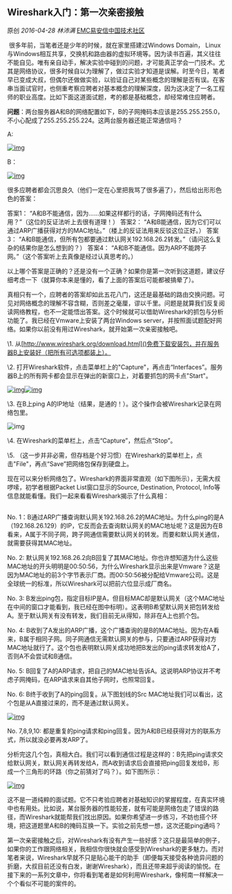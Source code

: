## Wireshark入门：第一次亲密接触

原创 *2016-04-28* *林沛满* [EMC易安信中国技术社区](https://mp.weixin.qq.com/s?__biz=MjM5NjY0NzAwMg==&mid=2651770801&idx=1&sn=c7ea312f9cbc4e5ad1dcdf1af2305a1b&scene=21##)

​      很多年前，当笔者还是少年的时候，就在家里搭建过Windows Domain， Linux与Windows相互共享，交换机和路由器的虚拟环境等。因为读书百遍，其义往往不能自见。唯有亲自动手，解决实验中碰到的问题，才可能真正学会一门技术。尤其是网络协议，很多时候自以为理解了，做过实验才知道是误解。时至今日，笔者早已变成大叔，但偶尔还做做实验，以验证自己对某些概念的理解是否有误。在客串当面试官时，也侧重考察应聘者对基本概念的理解深度，因为这决定了一名工程师的职业高度。比如下面这道面试题，考的都是基础概念，却经常难住应聘者。

​    **问题**：两台服务器A和B的网络配置如下，B的子网掩码本应该是255.255.255.0，不小心配成了255.255.255.224。这两台服务器还能正常通信吗？

A:

[![img](http://mmbiz.qpic.cn/mmbiz/TztEwAzAQIVicJTH9ljl3Zuuaiak6icGjmCo4ykibKic9MZFuT2otZp2ggQPYhjv6gJmDE1zrA15qNApjstKHksk12w/640?wx_fmt=jpeg&tp=webp&wxfrom=5&wx_lazy=1)]()

B：

[![img](http://mmbiz.qpic.cn/mmbiz/TztEwAzAQIVicJTH9ljl3Zuuaiak6icGjmCgvu7vHUDlNQ3bULXkFqYfLIP4aMfIt0Hx2BgWcPfmUMNHW5auhkmUA/640?wx_fmt=jpeg&tp=webp&wxfrom=5&wx_lazy=1)]()

 

​    很多应聘者都会沉思良久（他们一定在心里把我骂了很多遍了），然后给出形形色色的答案：

答案1： “A和B不能通信，因为……如果这样都行的话，子网掩码还有什么用？”（这位的反证法听上去很有道理！）
答案2： “A和B能通信，因为它们可以通过ARP广播获得对方的MAC地址。”（楼上的反证法用来反驳这位正好。）
答案3： “A和B能通信，但所有包都要通过默认网关192.168.26.2转发。”（请问这么复杂的结果你是怎么想到的？）
答案4： “A和B不能通信。因为ARP不能跨子网。”（这个答案听上去真像是经过认真思考的。）

​    以上哪个答案是正确的？还是没有一个正确？如果你是第一次听到这道题，建议仔细考虑一下（就算你本来是懂的，看了上面的答案后可能都被搞晕了）。

​    真相只有一个，应聘者的答案却如此五花八门，这还是最基础的路由交换问题。可见对网络概念的理解不容含糊，否则差之毫厘，谬以千里。问题是就算我们反复阅读网络教程，也不一定能悟出答案。这个时候就可以借助Wireshark的抓包与分析功能了。我已经在Vmware上安装了两台Windows server，并按照面试题配好网络。如果你以前没有用过Wireshark，就开始第一次亲密接触吧。

\1. 从[http://www.wireshark.org/download.html]()免费下载安装包，并在服务器B上安装好（把所有可选项都装上）。

\2. 打开Wireshark软件，点击菜单栏上的"Capture"，再点击“Interfaces”。服务器B上的所有网卡都会显示在弹出的新窗口上，对着要抓包的网卡点"Start"。

[![img](http://mmbiz.qpic.cn/mmbiz/TztEwAzAQIVicJTH9ljl3Zuuaiak6icGjmCrqOTKcuAjticOIdMK4qu0h3iasVziaWK1tgweEInnxtiaJPibib3hr0C27sQ/640?wx_fmt=jpeg&tp=webp&wxfrom=5&wx_lazy=1)]()[![img](http://mmbiz.qpic.cn/mmbiz/TztEwAzAQIVicJTH9ljl3Zuuaiak6icGjmCKvl4GDSjFQwZiaw7qkN3nPv1KyPlSHhBv1EesXtIWdYZUuAmicWcNMkQ/640?wx_fmt=jpeg&tp=webp&wxfrom=5&wx_lazy=1)]()

\3. 在B上ping A的IP地址（结果，是通的！）。这个操作会被Wireshark记录在网络包里。

![img](http://mmbiz.qpic.cn/mmbiz/TztEwAzAQIVicJTH9ljl3Zuuaiak6icGjmCrRIoWtKicibibLln3yZQVIZ0sdVgAzGvFqPs2p3iba8FOvibqric6iba4BSzg/640?wx_fmt=jpeg&tp=webp&wxfrom=5&wx_lazy=1)

\4. 在Wireshark的菜单栏上，点击“Capture”，然后点“Stop”。

\5. （这一步并非必需，但存档是个好习惯）在Wireshark的菜单栏上，点击"File"，再点“Save”把网络包保存到硬盘上。

​    现在可以来分析网络包了。Wireshark的界面非常直观（如下图所示），无需大叔啰嗦，初学者根据Packet List窗口显示的Source, Destination, Protocol, Info等信息就能看懂。我们一起来看看Wireshark揭示了什么真相：

[![img](data:image/gif;base64,iVBORw0KGgoAAAANSUhEUgAAAAEAAAABCAYAAAAfFcSJAAAADUlEQVQImWNgYGBgAAAABQABh6FO1AAAAABJRU5ErkJggg==)]()

 

No. 1：B通过ARP广播查询默认网关192.168.26.2的MAC地址。为什么ping的是A（192.168.26.129）的IP，它反而会去查询默认网关的MAC地址呢？这是因为在B看来，A属于不同子网，跨子网通信需要默认网关的转发。而要和默认网关通信，就需要获得其MAC地址。

No. 2: 默认网关192.168.26.2向B回复了其MAC地址。你也许想知道为什么这些MAC地址的开头明明是00:50:56，为什么Wireshark显示出来是Vmware？这是因为MAC地址的前3个字节表示厂商。而00:50:56被分配给Vmware公司。这是全球统一的标准，所以Wireshark可以把前六位显示成厂商名。

No. 3: B发出ping包，指定目标IP是A，但目标MAC却是默认网关（这个MAC地址在中间的窗口才能看到，我已经在图中标明）。这表明B希望默认网关把包转发给A。至于默认网关有没有转发，我们目前无从得知，除非在A上也抓个包。

No. 4: B收到了A发出的ARP广播，这个广播查询的是B的MAC地址。因为在A看来，B属于相同子网。同子网通信无需默认网关的参与，只要通过ARP获得对方MAC地址就行了。这个包也表明默认网关成功地把B发出的ping请求转发给A了，否则A不会尝试和B通信。

No. 5: B回复了A的ARP请求，把自己的MAC地址告诉A。这说明ARP协议并不考虑子网掩码，在ARP请求来自其他子网时，也照常回复。

No. 6: B终于收到了A的ping回复。从下图划线的Src MAC地址我们可以看出，这个包是从A直接过来的，而不是通过默认网关。

 

[![img](http://mmbiz.qpic.cn/mmbiz/TztEwAzAQIVicJTH9ljl3Zuuaiak6icGjmCkXGicdEq3ZQv1vCJibL8iaqNjGr9bvQEM4HW3rtDz6BicujHFg9qGGDRZw/640?wx_fmt=jpeg&tp=webp&wxfrom=5&wx_lazy=1)]()

No. 7,8,9,10: 都是重复的ping请求和ping回复。因为A和B已经获得对方的联系方式，所以就没必要再发ARP了。

​    分析完这几个包，真相大白。我们可以看到通信过程是这样的：B先把ping请求交给默认网关，默认网关再转发给A，而A收到请求后会直接把ping回复发给B，形成一个三角形的环路（你之前猜对了吗？）。如下图所示：

[![img](http://mmbiz.qpic.cn/mmbiz/TztEwAzAQIVicJTH9ljl3Zuuaiak6icGjmCq6ibWJMkicgZ9HwwfIicabu9DEpmskRXYwPb2fpCATPf9cYOg1HubicaOA/640?wx_fmt=jpeg&tp=webp&wxfrom=5&wx_lazy=1)]()

 

​    这不是一道纯粹的面试题。它不只考验应聘者对基础知识的掌握程度，在真实环境中也有用处。比如说，某台服务器的性能较差，就有可能是网络包走了错误的路径，而Wireshark就能帮我们找出原因。如果你希望进一步练习，不妨也搭个环境，把这道题里A和B的掩码互换一下。实验之前先想一想，这次还能ping通吗？

​    第一次亲密接触之后，对Wireshark有没有产生一些好感？这只是最简单的例子，如果你的工作跟网络相关，我相信你很快就会感受到Wireshark的更多魅力。而对笔者来说，Wireshark早就不只是贴心能干的助手（即便每天接受各种诡异问题的折磨，大叔目前还没有白发，谢谢Wireshark），而且还带来超乎阅读的愉悦。在接下来的一系列文章中，你将看到笔者是如何利用Wireshark，像柯南一样解决一个个看似不可能的案件的。